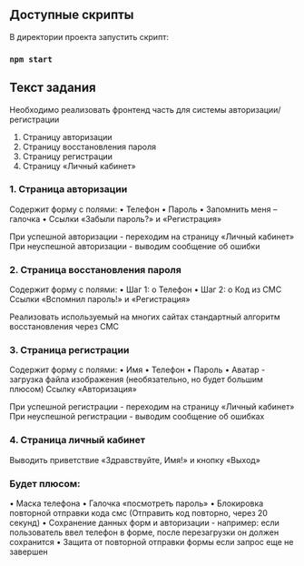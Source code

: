 ## Доступные скрипты

В директории проекта запустить скрипт:

### `npm start`

## Текст задания

Необходимо реализовать фронтенд часть для системы авторизации/регистрации

1. Страницу авторизации
2. Страницу восстановления пароля
3. Страницу регистрации
4. Страницу «Личный кабинет»

### 1. Страница авторизации

Содержит форму с полями:
• Телефон
• Пароль
• Запомнить меня – галочка
• Ссылки «Забыли пароль?» и «Регистрация»

При успешной авторизации - переходим на страницу «Личный кабинет»
При неуспешной авторизации - выводим сообщение об ошибки

### 2. Страница восстановления пароля

Содержит форму с полями:
• Шаг 1:
o Телефон
• Шаг 2:
o Код из СМС
Ссылки «Вспомнил пароль!» и «Регистрация»

Реализовать используемый на многих сайтах стандартный алгоритм восстановления через
СМС

### 3. Страница регистрации

Содержит форму с полями:
• Имя
• Телефон
• Пароль
• Аватар - загрузка файла изображения (необязательно, но будет большим плюсом)
Ссылку «Авторизация»

При успешной регистрации - переходим на страницу «Личный кабинет»
При неуспешной регистрации - выводим сообщение об ошибках

### 4. Страница личный кабинет

Выводить приветствие «Здравствуйте, Имя!» и кнопку «Выход»

### Будет плюсом:

• Маска телефона
• Галочка «посмотреть пароль»
• Блокировка повторной отправки кода смс (Отправить код повторно, через 20 секунд)
• Сохранение данных форм и авторизации - например: если пользователь ввел телефон
в форме, после перезагрузки он должен сохранится
• Защита от повторной отправки формы если запрос еще не завершен
